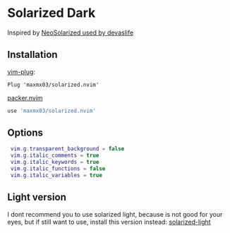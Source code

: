 # Solarized Dark

Inspired by [NeoSolarized used by devaslife](https://youtu.be/FW2X1CXrU1w)

## Installation

[vim-plug](https://github.com/junegunn/vim-plug):
```vim
Plug 'maxmx03/solarized.nvim'
```

[packer.nvim](https://github.com/wbthomason/packer.nvim)
```lua
use 'maxmx03/solarized.nvim'
```

## Options
```lua
 vim.g.transparent_background = false
 vim.g.italic_comments = true
 vim.g.italic_keywords = true
 vim.g.italic_functions = false
 vim.g.italic_variables = true
```

## Light version

I dont recommend you to use solarized light, because is not good for your eyes, but if still want to use, install this version instead: [solarized-light](https://github.com/shaunsingh/solarized.nvim)
